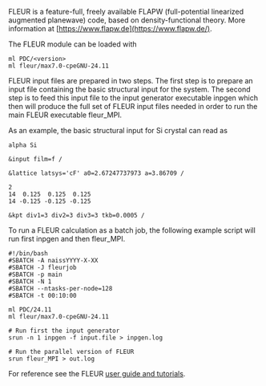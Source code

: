 FLEUR is a feature-full, freely available FLAPW (full-potential linearized augmented planewave) code, based on density-functional theory. More information at [https://www.flapw.de](https://www.flapw.de/).

The FLEUR module can be loaded with

```
ml PDC/<version>
ml fleur/max7.0-cpeGNU-24.11
```
FLEUR input files are prepared in two steps. The first step is to prepare an input file containing the basic structural input for the system. The second step is to feed this input file to the input generator executable inpgen which then will produce the full set of FLEUR input files needed in order to run the main FLEUR executable fleur_MPI.

As an example, the basic structural input for Si crystal can read as
```
alpha Si

&input film=f /

&lattice latsys='cF' a0=2.67247737973 a=3.86709 /

2
14  0.125  0.125  0.125
14 -0.125 -0.125 -0.125

&kpt div1=3 div2=3 div3=3 tkb=0.0005 /
```
To run a FLEUR calculation as a batch job, the following example script will run first inpgen and then fleur_MPI.
```
#!/bin/bash
#SBATCH -A naissYYYY-X-XX
#SBATCH -J fleurjob
#SBATCH -p main
#SBATCH -N 1
#SBATCH --ntasks-per-node=128
#SBATCH -t 00:10:00

ml PDC/24.11
ml fleur/max7.0-cpeGNU-24.11

# Run first the input generator
srun -n 1 inpgen -f input.file > inpgen.log

# Run the parallel version of FLEUR
srun fleur_MPI > out.log
```
For reference see the FLEUR [user guide and tutorials](https://www.flapw.de/MaX-7.0/documentation/userGuideOverview).
